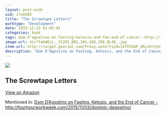 ```yaml
---
layout: post-wide
uid: item285
title: "The Screwtape Letters"
worktype: "Development"
date: 2015-12-22 01:01:01
categories: book
tags: dom-d’agostino-on-fasting-ketosis-and-the-end-of-cancer--http://fourhourworkweek.com/2015/11/03/dominic-dagostino/
image-url: 41rffaKWOjL._SY291_BO1,204,203,200_QL40_.jpg
item-url: http://target.georiot.com/Proxy.ashx?tsid=14707&GR_URL=http%3A%2F%2Fwww.amazon.com%2FScrewtape-Letters-C-S-Lewis%2Fdp%2F0060652934
description: "Dom D’Agostino on Fasting, Ketosis, and the End of Cancer - http://fourhourworkweek.com/2015/11/03/dominic-dagostino/"
---
```

<a href="http://target.georiot.com/Proxy.ashx?tsid=14707&GR_URL=http%3A%2F%2Fwww.amazon.com%2FScrewtape-Letters-C-S-Lewis%2Fdp%2F0060652934" target="blank"><img src="../../../../img/thumbs/41rffaKWOjL._SY291_BO1,204,203,200_QL40_.jpg" class="prod-img"></a>
<h2>The Screwtape Letters</h2>
<p><a class="btn btn-primary" href="http://target.georiot.com/Proxy.ashx?tsid=14707&GR_URL=http%3A%2F%2Fwww.amazon.com%2FScrewtape-Letters-C-S-Lewis%2Fdp%2F0060652934" target="blank">View on Amazon</a><p>
<p>Mentioned in: <a href="http://fourhourworkweek.com/2015/11/03/dominic-dagostino/" target="blank">Dom D’Agostino on Fasting, Ketosis, and the End of Cancer - http://fourhourworkweek.com/2015/11/03/dominic-dagostino/</a></p>
